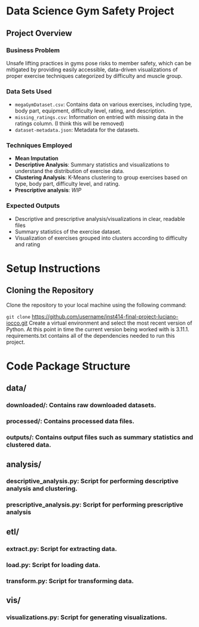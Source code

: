 # Data Science Gym Safety Project

## Project Overview

### Business Problem
Unsafe lifting practices in gyms pose risks to member safety, which can be mitigated by providing easily accessible, data-driven visualizations of proper exercise techniques categorized by difficulty and muscle group.

### Data Sets Used
- `megaGymDataset.csv`: Contains data on various exercises, including type, body part, equipment, difficulty level, rating, and description.
- `missing_ratings.csv`: Information on entried with missing data in the ratings column. (I think this will be removed)
- `dataset-metadata.json`: Metadata for the datasets.

### Techniques Employed
- **Mean Imputation**
- **Descriptive Analysis**: Summary statistics and visualizations to understand the distribution of exercise data.
- **Clustering Analysis**: K-Means clustering to group exercises based on type, body part, difficulty level, and rating.
- **Prescriptive analysis**: *WIP*

### Expected Outputs
- Descriptive and prescriptive analysis/visualizations in clear, readable files
- Summary statistics of the exercise dataset.
- Visualization of exercises grouped into clusters according to difficulty and rating

# Setup Instructions

## Cloning the Repository
Clone the repository to your local machine using the following command:  

`git clone` https://github.com/username/inst414-final-project-luciano-iocco.git
Create a virtual environment and select the most recent version of Python. At this point in time the current version being worked with is 3.11.1. requirements.txt contains all of the dependencies needed to run this project.

# Code Package Structure

## **data/**
### downloaded/: Contains raw downloaded datasets.
### processed/: Contains processed data files.
### outputs/: Contains output files such as summary statistics and clustered data.
## **analysis/**
### descriptive_analysis.py: Script for performing descriptive analysis and clustering.
### prescriptive_analysis.py: Script for performing prescriptive analysis
## **etl/**
### extract.py: Script for extracting data.
### load.py: Script for loading data.
### transform.py: Script for transforming data.
## **vis/**
### visualizations.py: Script for generating visualizations.
